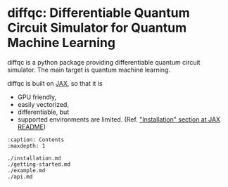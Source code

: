 # diffqc: Differentiable Quantum Circuit Simulator for Quantum Machine Learning

diffqc is a python package providing differentiable quantum circuit simulator.
The main target is quantum machine learning.

diffqc is built on [JAX](https://jax.readthedocs.io/en/latest/), so
that it is

- GPU friendly,
- easily vectorized,
- differentiable, but
- supported environments are limited. (Ref. ["Installation" section at JAX README](https://github.com/google/jax#installation))


```{toctree}
:caption: Contents
:maxdepth: 1

./installation.md
./getting-started.md
./example.md
./api.md
```
